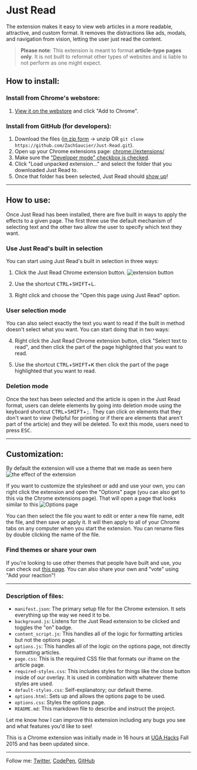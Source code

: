 Just Read
=========

 The extension makes it easy to view web articles in a more readable, attractive, and custom format. It removes the distractions like ads, modals, and navigation from vision, letting the user just read the content.

> **Please note**: This extension is meant to format **article-type pages only**. It is not built to reformat other types of websites and is liable to not perform as one might expect. 

## How to install:

### Install from Chrome's webstore:
1. [View it on the webstore](https://chrome.google.com/webstore/detail/just-read/dgmanlpmmkibanfdgjocnabmcaclkmod) and click "Add to Chrome".

### Install from GitHub (for developers):

1. Download the files ([in zip form](http://i.imgur.com/4WkK2CA.png) -> unzip OR `git clone https://github.com/ZachSaucier/Just-Read.git`). 
2. Open up your Chrome extensions page: [chrome://extensions/](chrome://extensions/)
3. Make sure the ["Developer mode" checkbox is checked](http://i.imgur.com/7lS7JgW.png). 
4. Click "Load unpacked extension..." and select the folder that you downloaded Just Read to.
5. Once that folder has been selected, Just Read should [show up](http://i.imgur.com/hwnoLZi.png)! 

___

## How to use: 

Once Just Read has been installed, there are five built in ways to apply the effects to a given page. The first three use the default mechanism of selecting text and the other two allow the user to specify which text they want.

### Use Just Read's built in selection

You can start using Just Read's built in selection in three ways:

1. Click the Just Read Chrome extension button. 
![extension button](http://i.imgur.com/aCOIuVV.png)

2. Use the shortcut <kbd>CTRL</kbd>+<kbd>SHIFT</kbd>+<kbd>L</kbd>.

3. Right click and choose the "Open this page using Just Read" option.

### User selection mode

You can also select exactly the text you want to read if the built in method doesn't select what you want. You can start doing that in two ways:

4. Right click the Just Read Chrome extension button, click "Select text to read", and then click the part of the page highlighted that you want to read.

5. Use the shortcut <kbd>CTRL</kbd>+<kbd>SHIFT</kbd>+<kbd>K</kbd> then click the part of the page highlighted that you want to read.

### Deletion mode

Once the text has been selected and the article is open in the Just Read format, users can delete elements by going into deletion mode using the keyboard shortcut <kbd>CTRL</kbd>+<kbd>SHIFT</kbd>+<kbd>;</kbd>. They can click on elements that they don't want to view (helpful for printing or if there are elements that aren't part of the article) and they will be deleted. To exit this mode, users need to press <kbd>ESC</kbd>. 

___

## Customization:

By default the extension will use a theme that we made as seen here 
![the effect of the extension](http://i.imgur.com/gNEpBfG.png)

If you want to customize the stylesheet or add and use your own, you can right click the extension and open the "Options" page (you can also get to this via the Chrome extensions page). That will open a page that looks similar to this 
![Options page](http://i.imgur.com/1fKXKnF.png)

You can then select the file you want to edit or enter a new file name, edit the file, and then save or apply it. It will then apply to all of your Chrome tabs on any computer when you start the extension. You can rename files by double clicking the name of the file.

### Find themes or share your own

If you're looking to use other themes that people have built and use, you can check out [this page](https://github.com/ZachSaucier/Just-Read/issues/4). You can also share your own and "vote" using "Add your reaction"!

___

### Description of files:

- `manifest.json`: The primary setup file for the Chrome extension. It sets everything up the way we need it to be.
- `background.js`: Listens for the Just Read extension to be clicked and toggles the "on" badge.
- `content_script.js`: This handles all of the logic for formatting articles but not the options page.
- `options.js`: This handles all of the logic on the options page, not directly formatting articles.
- `page.css`: This is the required CSS file that formats our iframe on the article page.
- `required-styles.css`: This includes styles for things like the close button inside of our overlay. It is used in combination with whatever theme styles are used.
- `default-styles.css`: Self-explanatory; our default theme.
- `options.html`: Sets up and allows the options page to be used.
- `options.css`: Styles the options page.
- `README.md`: This markdown file to describe and instruct the project.

Let me know how I can improve this extension including any bugs you see and what features you'd like to see!

This is a Chrome extension was initially made in 16 hours at [UGA Hacks](http://ugahacks.herokuapp.com/) Fall 2015 and has been updated since.

___

Follow me: [Twitter](http://www.twitter.com/ZachSaucier), [CodePen](http://codepen.io/Zeaklous), [GitHub](https://github.com/ZachSaucier)

